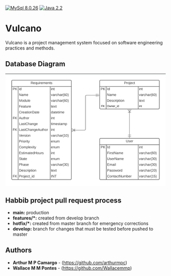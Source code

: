 [![MySql 8.0.26](https://img.shields.io/badge/MySql-8.0.26-blue)](https://www.mysql.com/downloads/)
[![Java 2.2](https://img.shields.io/badge/Java-16.0.1-blue)](https://www.oracle.com/java/technologies/javase-jdk13-downloads.html)

# Vulcano

Vulcano is a project management system focused on software engineering practices and methods.

## Database Diagram
![img.png](img.png)

## Habbib project pull request process

* **main:** production
* **features/*:** created from develop branch
* **hotfix/*:** created from master branch for emergency corrections
* **develop:** branch for changes that must be tested before pushed to master


## Authors

* **Arthur M P Camargo** - (https://github.com/arthurmpc)
* **Wallace M M Pontes** - (https://github.com/Wallacemmp)

